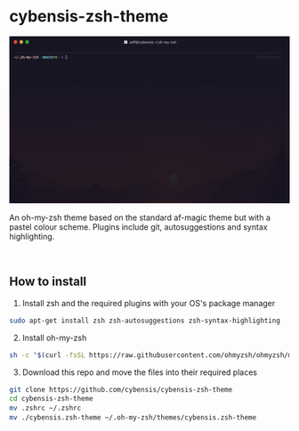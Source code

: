 # cybensis-zsh-theme
<p align="center">
    <img src="./theme.gif" height="300px">
</p>

An oh-my-zsh theme based on the standard af-magic theme but with a pastel colour scheme. Plugins include git, autosuggestions and syntax highlighting.

&nbsp;

## How to install
1. Install zsh and the required plugins with your OS's package manager
```sh
sudo apt-get install zsh zsh-autosuggestions zsh-syntax-highlighting
```
2. Install oh-my-zsh
```sh
sh -c "$(curl -fsSL https://raw.githubusercontent.com/ohmyzsh/ohmyzsh/master/tools/install.sh)"
```
3. Download this repo and move the files into their required places
```sh
git clone https://github.com/cybensis/cybensis-zsh-theme
cd cybensis-zsh-theme
mv .zshrc ~/.zshrc
mv ./cybensis.zsh-theme ~/.oh-my-zsh/themes/cybensis.zsh-theme
```
  

